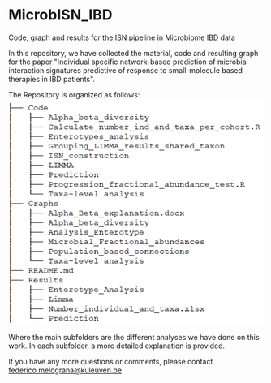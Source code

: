 # MicrobISN_IBD
 Code, graph and results for the ISN pipeline in Microbiome IBD data


In this repository, we have collected the material, code and resulting graph for the paper "Individual specific network-based prediction of microbial interaction signatures predictive of response to small-molecule based therapies in IBD patients".

The Repository is organized as follows: 
![image](images/Picture_Tree.png)


Where the main subfolders are the different analyses we have done on this work. In each subfolder, a more detailed explanation is provided. 

If you have any more questions or comments, please contact federico.melograna@kuleuven.be

